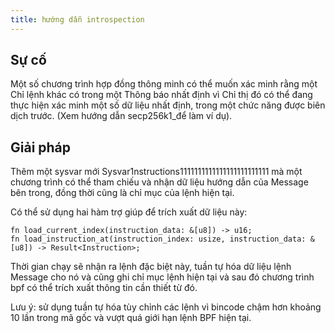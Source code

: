 ```yaml
---
title: hướng dẫn introspection
---
```


## Sự cố

Một số chương trình hợp đồng thông minh có thể muốn xác minh rằng một Chỉ lệnh khác có trong một Thông báo nhất định vì Chỉ thị đó có thể đang thực hiện xác minh một số dữ liệu nhất định, trong một chức năng được biên dịch trước. (Xem hướng dẫn secp256k1_để làm ví dụ).

## Giải pháp

Thêm một sysvar mới Sysvar1nstructions1111111111111111111111111 mà một chương trình có thể tham chiếu và nhận dữ liệu hướng dẫn của Message bên trong, đồng thời cũng là chỉ mục của lệnh hiện tại.

Có thể sử dụng hai hàm trợ giúp để trích xuất dữ liệu này:

```
fn load_current_index(instruction_data: &[u8]) -> u16;
fn load_instruction_at(instruction_index: usize, instruction_data: &[u8]) -> Result<Instruction>;
```

Thời gian chạy sẽ nhận ra lệnh đặc biệt này, tuần tự hóa dữ liệu lệnh Message cho nó và cũng ghi chỉ mục lệnh hiện tại và sau đó chương trình bpf có thể trích xuất thông tin cần thiết từ đó.

Lưu ý: sử dụng tuần tự hóa tùy chỉnh các lệnh vì bincode chậm hơn khoảng 10 lần trong mã gốc và vượt quá giới hạn lệnh BPF hiện tại.
